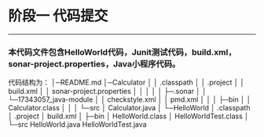 # 阶段一 代码提交

---

### 本代码文件包含HelloWorld代码，Junit测试代码，build.xml，sonar-project.properties，Java小程序代码。
代码结构为： 
│─README.md
│─Calculator
│  │  .classpath
│  │  .project
│  │  build.xml
│  │  sonar-project.properties
│  │
│  │
│  ├─.sonar
│  │  └─17343057_java-module
│  │          checkstyle.xml
│  │          pmd.xml
│  │
│  ├─bin
│  │      Calculator.class
│  │
│  └─src
│          Calculator.java
│
└─HelloWorld
    │  .classpath
    │  .project
    │  build.xml
    │
    ├─bin
    │      HelloWorld.class
    │      HelloWorldTest.class
    │
    └─src
            HelloWorld.java
            HelloWorldTest.java
